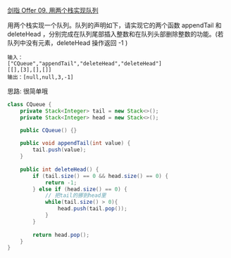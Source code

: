 [剑指 Offer 09. 用两个栈实现队列](https://leetcode-cn.com/problems/yong-liang-ge-zhan-shi-xian-dui-lie-lcof/)

用两个栈实现一个队列。队列的声明如下，请实现它的两个函数 appendTail 和 deleteHead ，分别完成在队列尾部插入整数和在队列头部删除整数的功能。(若队列中没有元素，deleteHead 操作返回 -1 )

```text
输入：
["CQueue","appendTail","deleteHead","deleteHead"]
[[],[3],[],[]]
输出：[null,null,3,-1]
```

思路: 很简单哦

```java
class CQueue {
    private Stack<Integer> tail = new Stack<>();
    private Stack<Integer> head = new Stack<>();

    public CQueue() {}
    
    public void appendTail(int value) {
        tail.push(value);
    }
    
    public int deleteHead() {
        if (tail.size() == 0 && head.size() == 0) {
            return -1;
        } else if (head.size() == 0) {
            // 把tail的挪到head里
            while(tail.size() > 0){
                head.push(tail.pop());
            }
        }
        
        return head.pop();
    }
}
```